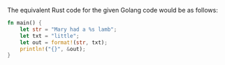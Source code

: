 The equivalent Rust code for the given Golang code would be as follows:

```rust
fn main() {
    let str = "Mary had a %s lamb";
    let txt = "little";
    let out = format!(str, txt);
    println!("{}", &out);
}
```
